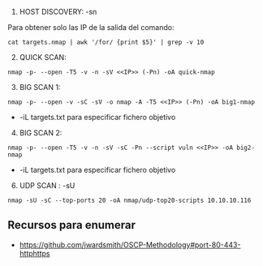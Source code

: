 
1. HOST DISCOVERY: -sn 

Para obtener solo las IP de la salida del comando:
```
cat targets.nmap | awk '/for/ {print $5}' | grep -v 10
```

2. QUICK SCAN:
```
nmap -p- --open -T5 -v -n -sV <<IP>> (-Pn) -oA quick-nmap
```

3. BIG SCAN 1: 
```
nmap -p- --open -v -sC -sV -o nmap -A -T5 <<IP>> (-Pn) -oA big1-nmap
```
+ -iL targets.txt para especificar fichero objetivo

4. BIG SCAN 2: 
```
nmap -p- --open -T5 -v -n -sV -sC -Pn --script vuln <<IP>> -oA big2-nmap
```
+ -iL targets.txt para especificar fichero objetivo

6. UDP SCAN : -sU
```
nmap -sU -sC --top-ports 20 -oA nmap/udp-top20-scripts 10.10.10.116 
```


## Recursos para enumerar
+ https://github.com/jwardsmith/OSCP-Methodology#port-80-443-httphttps